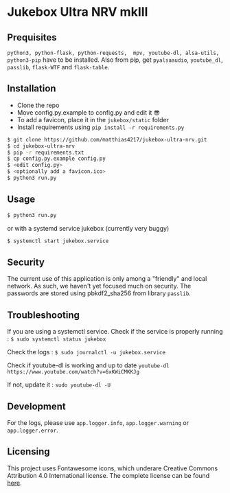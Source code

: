 # Jukebox Ultra NRV mkIII

## Prequisites
`python3, python-flask, python-requests,  mpv, youtube-dl, alsa-utils,
python3-pip` have to be installed.
Also from pip, get `pyalsaaudio`, `youtube_dl`, `passlib`, `flask-WTF` and `flask-table`.

## Installation

 - Clone the repo
 - Move config.py.example to config.py and edit it 😎
 - To add a favicon, place it in the `jukebox/static` folder
 - Install requirements using `pip install -r requirements.py`
 
 ```bash
 $ git clone https://github.com/matthias4217/jukebox-ultra-nrv.git
 $ cd jukebox-ultra-nrv
 $ pip -r requirements.txt
 $ cp config.py.example config.py
 $ <edit config.py>
 $ <optionally add a favicon.ico>
 $ python3 run.py
 ```

## Usage

```bash
$ python3 run.py
```

or with a systemd service jukebox (currently very buggy)

```bash
$ systemctl start jukebox.service
```

## Security

The current use of this application is only among a "friendly" and local network.
As such, we haven't yet focused much on security.
The passwords are stored using pbkdf2_sha256 from library `passlib`.

## Troubleshooting

If you are using a systemctl service.
Check if the service is properly running :
 `$ sudo systemctl status jukebox`
 
Check the logs :
 `$ sudo journalctl -u jukebox.service`
 
Check if youtube-dl is working and up to date
 `youtube-dl https://www.youtube.com/watch?v=6xKWiCMKKJg`

If not, update it : `sudo youtube-dl -U`


## Development

For the logs, please use `app.logger.info`, `app.logger.warning` or `app.logger.error`.

## Licensing

This project uses Fontawesome icons, which underare Creative Commons Attribution 4.0
International license. The complete license can be found [here](https://fontawesome.com/license).
